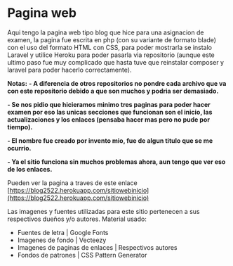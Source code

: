 # Pagina web
<!----Descripcion---->
Aqui tengo la pagina web tipo blog que hice para una asignacion de examen, la pagina fue escrita en php (con su variante de formato blade) con el uso del formato HTML con CSS, para poder mostrarla se instalo Laravel y utilice Heroku para poder pasarla via repositorio (aunque este ultimo paso fue muy complicado que hasta tuve que reinstalar composer y laravel para poder hacerlo correctamente).
<!----Separador de la descripcion ---->
<!----Notas---->
**Notas:**
**- A diferencia de otros repositorios no pondre cada archivo que va con este repositorio debido a que son muchos y podria ser demasiado.**

**- Se nos pidio que hicieramos minimo tres paginas para poder hacer examen por eso las unicas secciones que funcionan son el inicio, las actualizaciones y los enlaces (pensaba hacer mas pero no pude por tiempo).**

**- El nombre fue creado por invento mio, fue de algun titulo que se me ocurrio.**

**- Ya el sitio funciona sin muchos problemas ahora, aun tengo que ver eso de los enlaces.**
<!----Separador de las notas---->

<!----Separador---->
Pueden ver la pagina a traves de este enlace
[https://blog2522.herokuapp.com/sitiowebinicio](https://blog2522.herokuapp.com/sitiowebinicio)
<!----Separador---->
<!----Separador---->
Las imagenes y fuentes utilizadas para este sitio pertenecen a sus respectivos dueños y/o autores.
Material usado:
- Fuentes de letra | Google Fonts
- Imagenes de fondo | Vecteezy
- Imagenes de paginas de enlaces | Respectivos autores
- Fondos de patrones | CSS Pattern Generator
<!----Separador---->
